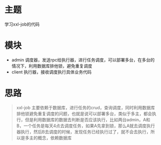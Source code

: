 # 主题
学习xxl-job的代码

# 模块
- admin 调度器，发送rpc给执行器，进行任务调度，可以部署多台，在多台的情况下，利用数据库排他锁，避免重复调度
- client 执行器，接收调度执行具体业务代码


# 思路
> xxl-job 主要依赖于数据库，进行任务的crud，查询调度，同时利用数据库排他锁避免重复调度的问题，也就是说可以部署多台，类似于多主，都会执行，但是利用数据库的数据去判断是否应该执行，比如两台admin，A和B，一个任务是每天4点去调度任务，如果A先拿到锁，那么A就去调度执行器执行，然后B去调度的时候，发现任务已经执行过了，就不会去执行，所以是多主的概念，依赖数据库

